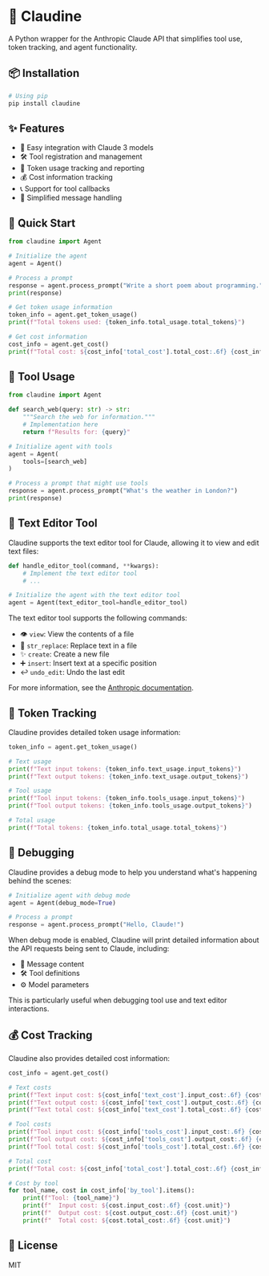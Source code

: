 # 🤖 Claudine

A Python wrapper for the Anthropic Claude API that simplifies tool use, token tracking, and agent functionality.

## 📦 Installation

```bash
# Using pip
pip install claudine
```

## ✨ Features

- 🔌 Easy integration with Claude 3 models
- 🛠️ Tool registration and management
- 🔢 Token usage tracking and reporting
- 💰 Cost information tracking
- 📞 Support for tool callbacks
- 💬 Simplified message handling

## 🚀 Quick Start

```python
from claudine import Agent

# Initialize the agent
agent = Agent()

# Process a prompt
response = agent.process_prompt("Write a short poem about programming.")
print(response)

# Get token usage information
token_info = agent.get_token_usage()
print(f"Total tokens used: {token_info.total_usage.total_tokens}")

# Get cost information
cost_info = agent.get_cost()
print(f"Total cost: ${cost_info['total_cost'].total_cost:.6f} {cost_info['total_cost'].unit}")
```

## 🔧 Tool Usage

```python
from claudine import Agent

def search_web(query: str) -> str:
    """Search the web for information."""
    # Implementation here
    return f"Results for: {query}"

# Initialize agent with tools
agent = Agent(
    tools=[search_web]
)

# Process a prompt that might use tools
response = agent.process_prompt("What's the weather in London?")
print(response)
```

## 📝 Text Editor Tool

Claudine supports the text editor tool for Claude, allowing it to view and edit text files:

```python
def handle_editor_tool(command, **kwargs):
    # Implement the text editor tool
    # ...

# Initialize the agent with the text editor tool
agent = Agent(text_editor_tool=handle_editor_tool)
```

The text editor tool supports the following commands:
- 👁️ `view`: View the contents of a file
- 🔄 `str_replace`: Replace text in a file
- ✨ `create`: Create a new file
- ➕ `insert`: Insert text at a specific position
- ↩️ `undo_edit`: Undo the last edit

For more information, see the [Anthropic documentation](https://docs.anthropic.com/en/docs/build-with-claude/tool-use/text-editor-tool).

## 🔢 Token Tracking

Claudine provides detailed token usage information:

```python
token_info = agent.get_token_usage()

# Text usage
print(f"Text input tokens: {token_info.text_usage.input_tokens}")
print(f"Text output tokens: {token_info.text_usage.output_tokens}")

# Tool usage
print(f"Tool input tokens: {token_info.tools_usage.input_tokens}")
print(f"Tool output tokens: {token_info.tools_usage.output_tokens}")

# Total usage
print(f"Total tokens: {token_info.total_usage.total_tokens}")
```

## 🐛 Debugging

Claudine provides a debug mode to help you understand what's happening behind the scenes:

```python
# Initialize agent with debug mode
agent = Agent(debug_mode=True)

# Process a prompt
response = agent.process_prompt("Hello, Claude!")
```

When debug mode is enabled, Claudine will print detailed information about the API requests being sent to Claude, including:
- 💬 Message content
- 🛠️ Tool definitions
- ⚙️ Model parameters

This is particularly useful when debugging tool use and text editor interactions.

## 💰 Cost Tracking

Claudine also provides detailed cost information:

```python
cost_info = agent.get_cost()

# Text costs
print(f"Text input cost: ${cost_info['text_cost'].input_cost:.6f} {cost_info['text_cost'].unit}")
print(f"Text output cost: ${cost_info['text_cost'].output_cost:.6f} {cost_info['text_cost'].unit}")
print(f"Text total cost: ${cost_info['text_cost'].total_cost:.6f} {cost_info['text_cost'].unit}")

# Tool costs
print(f"Tool input cost: ${cost_info['tools_cost'].input_cost:.6f} {cost_info['tools_cost'].unit}")
print(f"Tool output cost: ${cost_info['tools_cost'].output_cost:.6f} {cost_info['tools_cost'].unit}")
print(f"Tool total cost: ${cost_info['tools_cost'].total_cost:.6f} {cost_info['tools_cost'].unit}")

# Total cost
print(f"Total cost: ${cost_info['total_cost'].total_cost:.6f} {cost_info['total_cost'].unit}")

# Cost by tool
for tool_name, cost in cost_info['by_tool'].items():
    print(f"Tool: {tool_name}")
    print(f"  Input cost: ${cost.input_cost:.6f} {cost.unit}")
    print(f"  Output cost: ${cost.output_cost:.6f} {cost.unit}")
    print(f"  Total cost: ${cost.total_cost:.6f} {cost.unit}")
```

## 📄 License

MIT

